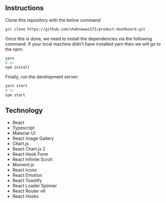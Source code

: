 ## Instructions
Clone this repository with the below command

```bash
git clone https://github.com/shahnewaz171/product-dashboard.git
```

Once this is done, we need to install the dependencies via the following command. If your local machine didn't have installed yarn then we will go to the npm.

```bash
yarn
# or
npm install
```

Finally, run the development server:

```bash
yarn start
# or
npm start
```

## Technology
- React
- Typescript
- Material-UI
- React Image Gallery
- Chart.js
- React Chart.js 2
- React Hook Form
- React Infinite Scroll
- Moment.js
- React Icons
- React Emotion
- React Toastify
- React Loader Spinner
- React Router v6
- React Hooks 